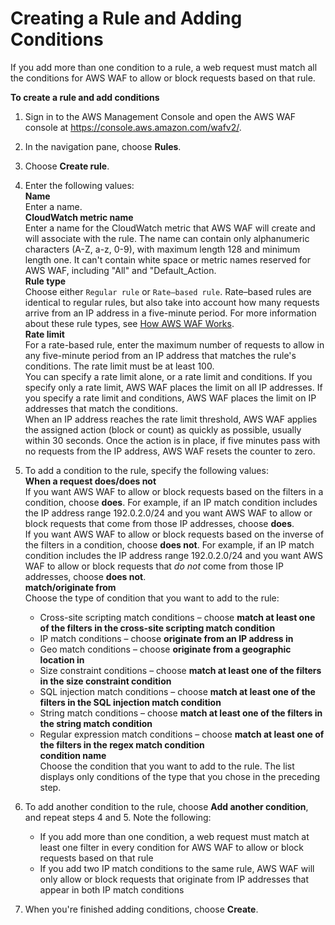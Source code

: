 # Creating a Rule and Adding Conditions<a name="web-acl-rules-creating"></a>

If you add more than one condition to a rule, a web request must match all the conditions for AWS WAF to allow or block requests based on that rule\.<a name="web-acl-rules-creating-procedure"></a>

**To create a rule and add conditions**

1. Sign in to the AWS Management Console and open the AWS WAF console at [https://console\.aws\.amazon\.com/wafv2/](https://console.aws.amazon.com/wafv2/)\. 

1. In the navigation pane, choose **Rules**\.

1. Choose **Create rule**\.

1. Enter the following values:  
**Name**  
Enter a name\.   
**CloudWatch metric name**  
Enter a name for the CloudWatch metric that AWS WAF will create and will associate with the rule\. The name can contain only alphanumeric characters \(A\-Z, a\-z, 0\-9\), with maximum length 128 and minimum length one\. It can't contain white space or metric names reserved for AWS WAF, including "All" and "Default\_Action\.  
**Rule type**  
Choose either `Regular rule` or `Rate–based rule`\. Rate–based rules are identical to regular rules, but also take into account how many requests arrive from an IP address in a five\-minute period\. For more information about these rule types, see [How AWS WAF Works](how-aws-waf-works.md)\.  
**Rate limit**  
For a rate\-based rule, enter the maximum number of requests to allow in any five\-minute period from an IP address that matches the rule's conditions\. The rate limit must be at least 100\.   
You can specify a rate limit alone, or a rate limit and conditions\. If you specify only a rate limit, AWS WAF places the limit on all IP addresses\. If you specify a rate limit and conditions, AWS WAF places the limit on IP addresses that match the conditions\.   
When an IP address reaches the rate limit threshold, AWS WAF applies the assigned action \(block or count\) as quickly as possible, usually within 30 seconds\. Once the action is in place, if five minutes pass with no requests from the IP address, AWS WAF resets the counter to zero\.

1. To add a condition to the rule, specify the following values:   
**When a request does/does not**  
If you want AWS WAF to allow or block requests based on the filters in a condition, choose **does**\. For example, if an IP match condition includes the IP address range 192\.0\.2\.0/24 and you want AWS WAF to allow or block requests that come from those IP addresses, choose **does**\.  
If you want AWS WAF to allow or block requests based on the inverse of the filters in a condition, choose **does not**\. For example, if an IP match condition includes the IP address range 192\.0\.2\.0/24 and you want AWS WAF to allow or block requests that *do not* come from those IP addresses, choose **does not**\.  
**match/originate from**  
Choose the type of condition that you want to add to the rule:  
   + Cross\-site scripting match conditions – choose **match at least one of the filters in the cross\-site scripting match condition**
   + IP match conditions – choose **originate from an IP address in**
   + Geo match conditions – choose **originate from a geographic location in**
   + Size constraint conditions – choose **match at least one of the filters in the size constraint condition**
   + SQL injection match conditions – choose **match at least one of the filters in the SQL injection match condition**
   + String match conditions – choose **match at least one of the filters in the string match condition**
   + Regular expression match conditions – choose **match at least one of the filters in the regex match condition**  
**condition name**  
Choose the condition that you want to add to the rule\. The list displays only conditions of the type that you chose in the preceding step\.

1. To add another condition to the rule, choose **Add another condition**, and repeat steps 4 and 5\. Note the following:
   + If you add more than one condition, a web request must match at least one filter in every condition for AWS WAF to allow or block requests based on that rule 
   + If you add two IP match conditions to the same rule, AWS WAF will only allow or block requests that originate from IP addresses that appear in both IP match conditions 

1. When you're finished adding conditions, choose **Create**\.